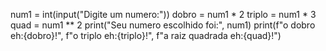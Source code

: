 num1 = int(input("Digite um numero:"))
dobro = num1 * 2
triplo = num1 * 3 
quad = num1 ** 2 
print("Seu numero escolhido foi:", num1)
print(f"o dobro eh:{dobro}!", f"o triplo eh:{triplo}!", f"a raiz quadrada eh:{quad}!")
